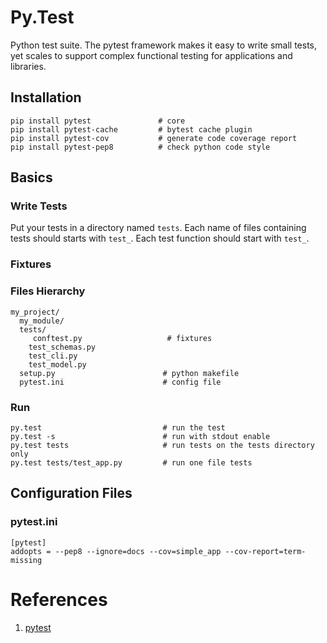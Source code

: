 # Py.Test

Python test suite. The pytest framework makes it easy to write small tests, yet scales to support complex functional testing for applications and libraries.

## Installation

```
pip install pytest               # core
pip install pytest-cache         # bytest cache plugin
pip install pytest-cov           # generate code coverage report
pip install pytest-pep8          # check python code style
```

## Basics

### Write Tests

Put your tests in a directory named `tests`. Each name of files containing tests should starts with `test_`. Each test function should start with `test_`.

### Fixtures

### Files Hierarchy

```
my_project/
  my_module/
  tests/
  	 conftest.py                   # fixtures
    test_schemas.py
    test_cli.py
    test_model.py
  setup.py                        # python makefile
  pytest.ini                      # config file
```

### Run

```
py.test                           # run the test
py.test -s                        # run with stdout enable
py.test tests                     # run tests on the tests directory only
py.test tests/test_app.py         # run one file tests

```

## Configuration Files

### pytest.ini

```
[pytest]
addopts = --pep8 --ignore=docs --cov=simple_app --cov-report=term-missing
```

# References

1. [pytest](http://doc.pytest.org/)